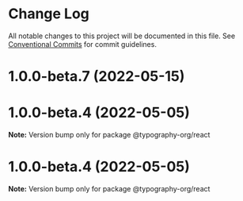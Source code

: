 # Change Log

All notable changes to this project will be documented in this file.
See [Conventional Commits](https://conventionalcommits.org) for commit guidelines.

# 1.0.0-beta.7 (2022-05-15)



# 1.0.0-beta.4 (2022-05-05)

**Note:** Version bump only for package @typography-org/react





# 1.0.0-beta.4 (2022-05-05)

**Note:** Version bump only for package @typography-org/react
